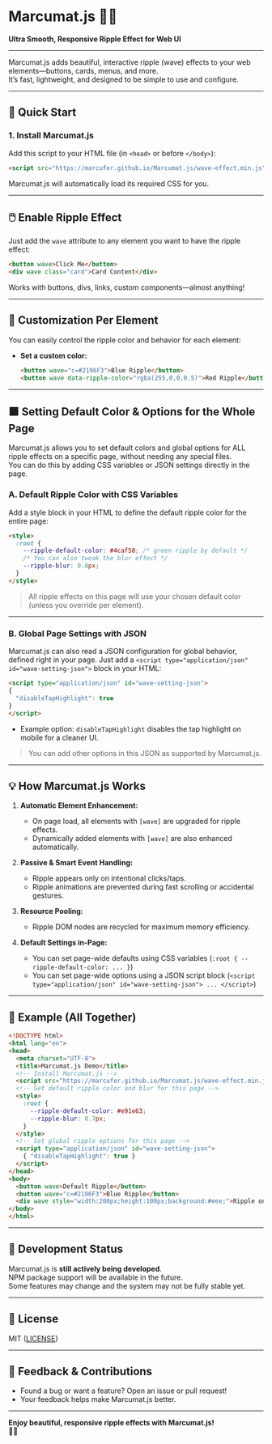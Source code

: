 # Marcumat.js 🌊✨  
**Ultra Smooth, Responsive Ripple Effect for Web UI**

---

Marcumat.js adds beautiful, interactive ripple (wave) effects to your web elements—buttons, cards, menus, and more.  
It’s fast, lightweight, and designed to be simple to use and configure.

---

## 🚀 Quick Start

### 1. **Install Marcumat.js**

Add this script to your HTML file (in `<head>` or before `</body>`):

```html
<script src="https://marcufer.github.io/Marcumat.js/wave-effect.min.js" type="text/javascript" charset="utf-8"></script>
```
Marcumat.js will automatically load its required CSS for you.

---

## 🖱️ Enable Ripple Effect

Just add the `wave` attribute to any element you want to have the ripple effect:

```html
<button wave>Click Me</button>
<div wave class="card">Card Content</div>
```

Works with buttons, divs, links, custom components—almost anything!

---

## 🎨 Customization Per Element

You can easily control the ripple color and behavior for each element:

- **Set a custom color:**  
  ```html
  <button wave="c=#2196F3">Blue Ripple</button>
  <button wave data-ripple-color="rgba(255,0,0,0.5)">Red Ripple</button>
  ```

---

## 🟩 Setting Default Color & Options for the Whole Page

Marcumat.js allows you to set default colors and global options for ALL ripple effects on a specific page, without needing any special files.  
You can do this by adding CSS variables or JSON settings directly in the page.

### **A. Default Ripple Color with CSS Variables**

Add a style block in your HTML to define the default ripple color for the entire page:

```html
<style>
  :root {
    --ripple-default-color: #4caf50; /* green ripple by default */
    /* You can also tweak the blur effect */
    --ripple-blur: 0.8px;
  }
</style>
```

> All ripple effects on this page will use your chosen default color (unless you override per element).

---

### **B. Global Page Settings with JSON**

Marcumat.js can also read a JSON configuration for global behavior, defined right in your page.
Just add a `<script type="application/json" id="wave-setting-json">` block in your HTML:

```html
<script type="application/json" id="wave-setting-json">
{
  "disableTapHighlight": true
}
</script>
```
- Example option: `disableTapHighlight` disables the tap highlight on mobile for a cleaner UI.

> You can add other options in this JSON as supported by Marcumat.js.

---

## 💡 How Marcumat.js Works

1. **Automatic Element Enhancement:**  
   - On page load, all elements with `[wave]` are upgraded for ripple effects.
   - Dynamically added elements with `[wave]` are also enhanced automatically.

2. **Passive & Smart Event Handling:**  
   - Ripple appears only on intentional clicks/taps.
   - Ripple animations are prevented during fast scrolling or accidental gestures.

3. **Resource Pooling:**  
   - Ripple DOM nodes are recycled for maximum memory efficiency.

4. **Default Settings in-Page:**  
   - You can set page-wide defaults using CSS variables (`:root { --ripple-default-color: ... }`)
   - You can set page-wide options using a JSON script block (`<script type="application/json" id="wave-setting-json"> ... </script>`)

---

## 📝 Example (All Together)

```html
<!DOCTYPE html>
<html lang="en">
<head>
  <meta charset="UTF-8">
  <title>Marcumat.js Demo</title>
  <!-- Install Marcumat.js -->
  <script src="https://marcufer.github.io/Marcumat.js/wave-effect.min.js"></script>
  <!-- Set default ripple color and blur for this page -->
  <style>
    :root {
      --ripple-default-color: #e91e63;
      --ripple-blur: 0.7px;
    }
  </style>
  <!-- Set global ripple options for this page -->
  <script type="application/json" id="wave-setting-json">
    { "disableTapHighlight": true }
  </script>
</head>
<body>
  <button wave>Default Ripple</button>
  <button wave="c=#2196F3">Blue Ripple</button>
  <div wave style="width:200px;height:100px;background:#eee;">Ripple on Div</div>
</body>
</html>
```

---

## 🚧 Development Status

Marcumat.js is **still actively being developed**.  
NPM package support will be available in the future.  
Some features may change and the system may not be fully stable yet.

---

## 📄 License

MIT ([LICENSE](LICENSE))

---

## 💬 Feedback & Contributions

- Found a bug or want a feature? Open an issue or pull request!
- Your feedback helps make Marcumat.js better.

---

**Enjoy beautiful, responsive ripple effects with Marcumat.js!**  
🌊💙  